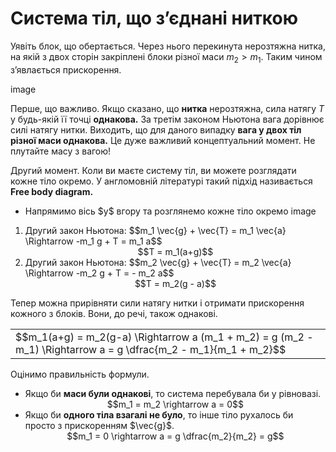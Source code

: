 # Система тiл, що з’єднанi ниткою
Уявiть блок, що обертається. Через нього перекинута нерозтяжна нитка, на якiй з двох сторiн закрiпленi блоки рiзної маси $m_2 > m_1$. Таким чином з’явлається прискорення.

image

Перше, що важливо. Якщо сказано, що <b>нитка</b> нерозтяжна, сила натягу $T$ у будь-якiй її точцi <b>однакова.</b> За третiм законом Ньютона вага дорiвнює силi натягу нитки. Виходить, що для даного випадку <span class="p1"><b>вага у двох тiл рiзної маси однакова.</b></span> Це дуже
важливий концептуальний момент. Не плутайте масу з вагою!

Другий момент. Коли ви маєте систему тiл, ви можете розглядати кожне тiло окремо. У англомовнiй лiтературi такий пiдхiд називається <span class="p1"><b>Free body diagram.</b></span>

<ul>
<li>Напрямимо вiсь $y$ вгору та розглянемо кожне тiло окремо
image
</li>
</ul>
<ol>
<li>
Другий закон Ньютона: $$m_1 \vec{g} + \vec{T} = m_1 \vec{a} \Rightarrow -m_1 g + T = m_1 a$$
<div align="center">$$T = m_1(a+g)$$</div>
</li>
<li>
Другий закон Ньютона: $$m_2 \vec{g} + \vec{T} = m_2 \vec{a} \Rightarrow -m_2 g + T = - m_2 a$$
<div align="center">$$T = m_2(g - a)$$</div>
</li>
</ol>

Тепер можна прирiвняти сили натягу нитки i отримати прискорення кожного з блокiв. Вони, до речi, також однаковi.

<div class="centered-table-wrapper">
<table class="centered-table">
<tr class="eq">
<td class="eq">
<p1>$$m_1(a+g) = m_2(g-a) \Rightarrow a (m_1 + m_2) = g (m_2 - m_1) \Rightarrow a = g \dfrac{m_2 - m_1}{m_1 + m_2}$$</p1>
</td>
</tr>
</table></div>

Оцiнимо правильнiсть формули.

<ul>
<li>
Якщо би <span class="p1"><b>маси були однаковi</b></span>, то система перебувала би у рiвновазi.
<div align="center">$$m_1 = m_2 \rightarrow a = 0$$</div>
</li>
<li>
Якщо би <span class="p1"><b>одного тiла взагалi не було</b></span>, то iнше тiло рухалось би просто з прискоренням $\vec{g}$.
<div align="center">$$m_1 = 0 \rightarrow a = g \dfrac{m_2}{m_2} = g$$</div>
</li>
</ul>